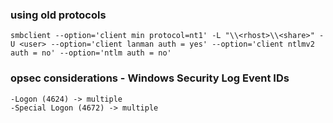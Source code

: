 ### using old protocols
```
smbclient --option='client min protocol=nt1' -L "\\<rhost>\\<share>" -U <user> --option='client lanman auth = yes' --option='client ntlmv2 auth = no' --option='ntlm auth = no'
```

### opsec considerations - Windows Security Log Event IDs
```
-Logon (4624) -> multiple
-Special Logon (4672) -> multiple
```

